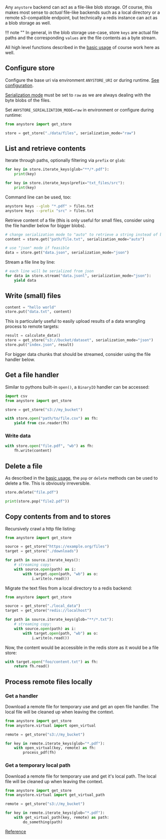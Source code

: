 Any `anystore` backend can act as a file-like blob storage. Of course, this makes most sense to _actual_ file-like backends such as a local directory or a remote s3-compatible endpoint, but technically a redis instance can act as a blob storage as well.

!!! note ""
    In general, in the blob storage use-case, store `keys` are actual file paths and the corresponding `values` are the file contents as a byte stream.

All high level functions described in the [basic usage](./usage.md) of course work here as well.

## Configure store

Configure the base uri via environment `ANYSTORE_URI` or during runtime. [See configuration](./configuration.md).

[Serialization mode](./serialization.md) must be set to `raw` as we are always dealing with the byte blobs of the files.

Set `ANYSTORE_SERIALIZATION_MODE=raw` in environment or configure during runtime:

```python
from anystore import get_store

store = get_store("./data/files", serialization_mode="raw")
```

## List and retrieve contents

Iterate through paths, optionally filtering via `prefix` or `glob`:

```python
for key in store.iterate_keys(glob="**/*.pdf"):
    print(key)

for key in store.iterate_keys(prefix="txt_files/src"):
    print(key)
```

Command line can be used, too:

```bash
anystore keys --glob "*.pdf" > files.txt
anystore keys --prefix "src" > files.txt
```

Retrieve content of a file (this is only useful for small files, consider using the file handler below for bigger blobs).

```python
# change serialization mode to "auto" to retrieve a string instead of bytes
content = store.get("path/file.txt", serialization_mode="auto")

# use "json" mode if feasible
data = store.get("data.json", serialization_mode="json")
```

Stream a file line by line:

```python
# each line will be serialized from json
for data in store.stream("data.jsonl", serialization_mode="json"):
    yield data
```

## Write (small) files

```python
content = "hello world"
store.put("data.txt", content)
```

This is particularly useful to easily upload results of a data wrangling process to remote targets:

```python
result = calculate_data()
store = get_store("s3://bucket/dataset", serialization_mode="json")
store.put("index.json", result)
```

For bigger data chunks that should be streamed, consider using the file handler below.

## Get a file handler

Similar to pythons built-in `open()`, a `BinaryIO` handler can be accessed:

```python
import csv
from anystore import get_store

store = get_store("s3://my_bucket")

with store.open("path/to/file.csv") as fh:
    yield from csv.reader(fh)
```

### Write data

```python
with store.open("file.pdf", "wb") as fh:
    fh.write(content)
```

## Delete a file

As described in the [basic usage](./usage.md), the `pop` or `delete` methods can be used to delete a file. This is obviously irreversible.

```python
store.delete("file.pdf")

print(store.pop("file2.pdf"))
```

## Copy contents from and to stores

Recursively crawl a http file listing:

```python
from anystore import get_store

source = get_store("https://example.org/files")
target = get_store("./downloads")

for path in source.iterate_keys():
    # streaming copy:
    with source.open(path) as i:
        with target.open(path, "wb") as o:
            i.write(o.read())
```

Migrate the text files from a local directory to a redis backend:

```python
from anystore import get_store

source = get_store("./local_data")
target = get_store("redis://localhost")

for path in source.iterate_keys(glob="**/*.txt"):
    # streaming copy:
    with source.open(path) as i:
        with target.open(path, "wb") as o:
            i.write(o.read())
```

Now, the content would be accessible in the redis store as it would be a file store:

```python
with target.open("foo/content.txt") as fh:
    return fh.read()
```

## Process remote files locally

### Get a handler

Download a remote file for temporary use and get an open file handler. The local file will be cleaned up when leaving the context.

```python
from anystore import get_store
from anystore.virtual import open_virtual

remote = get_store("s3://my_bucket")

for key in remote.iterate_keys(glob="*.pdf"):
    with open_virtual(key, remote) as fh:
        process_pdf(fh)
```

### Get a temporary local path

Download a remote file for temporary use and get it's local path. The local file will be cleaned up when leaving the context.

```python
from anystore import get_store
from anystore.virtual import get_virtual_path

remote = get_store("s3://my_bucket")

for key in remote.iterate_keys(glob="*.pdf"):
    with get_virtual_path(key, remote) as path:
        do_something(path)
```

[Reference](./reference/virtual.md)
